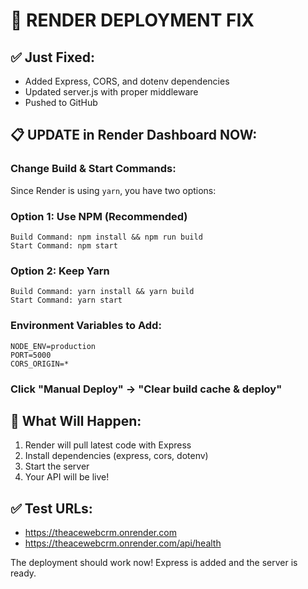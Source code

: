 # 🔧 RENDER DEPLOYMENT FIX

## ✅ Just Fixed:
- Added Express, CORS, and dotenv dependencies
- Updated server.js with proper middleware
- Pushed to GitHub

## 📋 UPDATE in Render Dashboard NOW:

### Change Build & Start Commands:

Since Render is using `yarn`, you have two options:

### Option 1: Use NPM (Recommended)
```
Build Command: npm install && npm run build
Start Command: npm start
```

### Option 2: Keep Yarn
```
Build Command: yarn install && yarn build
Start Command: yarn start
```

### Environment Variables to Add:
```
NODE_ENV=production
PORT=5000
CORS_ORIGIN=*
```

### Click "Manual Deploy" → "Clear build cache & deploy"

## 🎯 What Will Happen:
1. Render will pull latest code with Express
2. Install dependencies (express, cors, dotenv)
3. Start the server
4. Your API will be live!

## ✅ Test URLs:
- https://theacewebcrm.onrender.com
- https://theacewebcrm.onrender.com/api/health

The deployment should work now! Express is added and the server is ready.